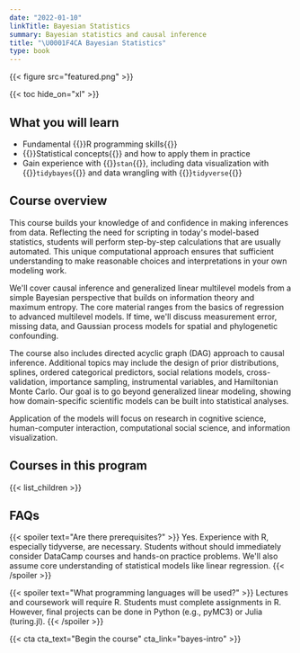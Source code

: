 ```yaml
---
date: "2022-01-10"
linkTitle: Bayesian Statistics
summary: Bayesian statistics and causal inference
title: "\U0001F4CA Bayesian Statistics"
type: book
---
```


{{< figure src="featured.png" >}}

{{< toc hide_on="xl" >}}

## What you will learn

- Fundamental {{<hl>}}R programming skills{{</hl>}}
- {{<hl>}}Statistical concepts{{</hl>}} and how to apply them in practice
- Gain experience with {{<hl>}}`stan`{{</hl>}}, including data visualization with {{<hl>}}`tidybayes`{{</hl>}} and data wrangling with {{<hl>}}`tidyverse`{{</hl>}}

## Course overview

This course builds your knowledge of and confidence in making inferences from data. Reflecting the need for scripting in today's model-based statistics, students will perform step-by-step calculations that are usually automated. This unique computational approach ensures that sufficient understanding to make reasonable choices and interpretations in your own modeling work.

We'll cover causal inference and generalized linear multilevel models from a simple Bayesian perspective that builds on information theory and maximum entropy. The core material ranges from the basics of regression to advanced multilevel models. If time, we'll discuss measurement error, missing data, and Gaussian process models for spatial and phylogenetic confounding.

The course also includes directed acyclic graph (DAG) approach to causal inference. Additional topics may include the design of prior distributions, splines, ordered categorical predictors, social relations models, cross-validation, importance sampling, instrumental variables, and Hamiltonian Monte Carlo. Our goal is to go beyond generalized linear modeling, showing how domain-specific scientific models can be built into statistical analyses.

Application of the models will focus on research in cognitive science, human-computer interaction, computational social science, and information visualization. 

## Courses in this program

{{< list_children >}}

## FAQs

{{< spoiler text="Are there prerequisites?" >}}
Yes. Experience with R, especially tidyverse, are necessary. Students without should immediately consider DataCamp courses and hands-on practice problems. We'll also assume core understanding of statistical models like linear regression. 
{{< /spoiler >}}

{{< spoiler text="What programming languages will be used?" >}}
Lectures and coursework will require R. Students must complete assignments in R. However, final projects can be done in Python (e.g., pyMC3) or Julia (turing.jl).
{{< /spoiler >}}

{{< cta cta_text="Begin the course" cta_link="bayes-intro" >}}
